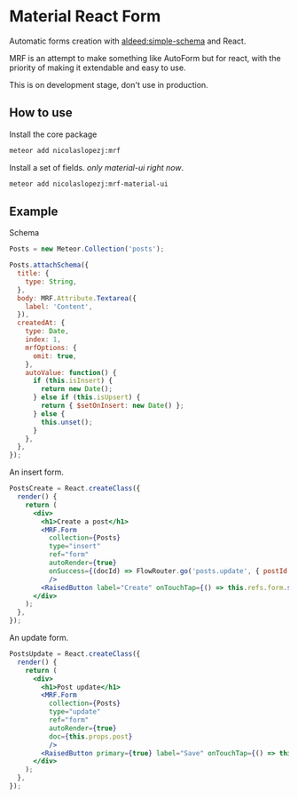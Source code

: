 # Material React Form

Automatic forms creation with [aldeed:simple-schema](http://github.com/aldeed/simple-schema) and React.

MRF is an attempt to make something like AutoForm but for react,
with the priority of making it extendable and easy to use.

This is on development stage, don't use in production.

## How to use

Install the core package

```sh
meteor add nicolaslopezj:mrf
```

Install a set of fields. *only material-ui right now*.

```sh
meteor add nicolaslopezj:mrf-material-ui
```

## Example

Schema

```js
Posts = new Meteor.Collection('posts');

Posts.attachSchema({
  title: {
    type: String,
  },
  body: MRF.Attribute.Textarea({
    label: 'Content',
  }),
  createdAt: {
    type: Date,
    index: 1,
    mrfOptions: {
      omit: true,
    },
    autoValue: function() {
      if (this.isInsert) {
        return new Date();
      } else if (this.isUpsert) {
        return { $setOnInsert: new Date() };
      } else {
        this.unset();
      }
    },
  },
});
```

An insert form.

```jsx
PostsCreate = React.createClass({
  render() {
    return (
      <div>
        <h1>Create a post</h1>
        <MRF.Form
          collection={Posts}
          type="insert"
          ref="form"
          autoRender={true}
          onSuccess={(docId) => FlowRouter.go('posts.update', { postId: docId })}
          />
        <RaisedButton label="Create" onTouchTap={() => this.refs.form.submit()}/>
      </div>
    );
  },
});
```

An update form.

```jsx
PostsUpdate = React.createClass({
  render() {
    return (
      <div>
        <h1>Post update</h1>
        <MRF.Form
          collection={Posts}
          type="update"
          ref="form"
          autoRender={true}
          doc={this.props.post}
          />
        <RaisedButton primary={true} label="Save" onTouchTap={() => this.refs.form.submit()}/>
      </div>
    );
  },
});
```
